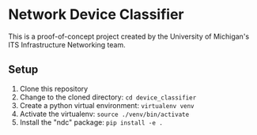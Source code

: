 # Network Device Classifier #

This is a proof-of-concept project created by the University of Michigan's ITS Infrastructure Networking team.

## Setup ##

1. Clone this repository
2. Change to the cloned directory: `cd device_classifier`
3. Create a python virtual environment: `virtualenv venv`
4. Activate the virtualenv: `source ./venv/bin/activate`
5. Install the "ndc" package: `pip install -e .`
